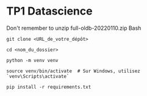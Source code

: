 # TP1 Datascience
Don't remember to unzip full-oldb-20220110.zip
Bash
```
git clone <URL_de_votre_dépôt>

cd <nom_du_dossier>

python -m venv venv

source venv/bin/activate  # Sur Windows, utilisez `venv\Scripts\activate`

pip install -r requirements.txt
```
